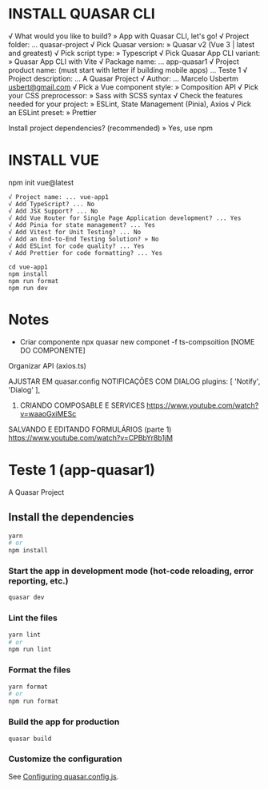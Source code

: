 # INSTALL QUASAR CLI

√ What would you like to build? » App with Quasar CLI, let's go!
√ Project folder: ... quasar-project
√ Pick Quasar version: » Quasar v2 (Vue 3 | latest and greatest)
√ Pick script type: » Typescript
√ Pick Quasar App CLI variant: » Quasar App CLI with Vite
√ Package name: ... app-quasar1
√ Project product name: (must start with letter if building mobile apps) ... Teste 1
√ Project description: ... A Quasar Project
√ Author: ... Marcelo Usbertm <usbert@gmail.com>
√ Pick a Vue component style: » Composition API
√ Pick your CSS preprocessor: » Sass with SCSS syntax
√ Check the features needed for your project: » ESLint, State Management (Pinia), Axios
√ Pick an ESLint preset: » Prettier

Install project dependencies? (recommended) » Yes, use npm

# INSTALL VUE

npm init vue@latest

    √ Project name: ... vue-app1
    √ Add TypeScript? ... No
    √ Add JSX Support? ... No
    √ Add Vue Router for Single Page Application development? ... Yes
    √ Add Pinia for state management? ... Yes
    √ Add Vitest for Unit Testing? ... No
    √ Add an End-to-End Testing Solution? » No
    √ Add ESLint for code quality? ... Yes
    √ Add Prettier for code formatting? ... Yes

    cd vue-app1
    npm install
    npm run format
    npm run dev

# Notes

- Criar componente
  npx quasar new componet -f ts-compsoition [NOME DO COMPONENTE]

Organizar API (axios.ts)



AJUSTAR EM quasar.config
NOTIFICAÇÕES COM DIALOG
    plugins: [
      'Notify',
      'Dialog'
    ],


1) CRIANDO COMPOSABLE E SERVICES
https://www.youtube.com/watch?v=waaoGxiMESc

SALVANDO E EDITANDO FORMULÁRIOS (parte 1)
https://www.youtube.com/watch?v=CPBbYr8b1jM


# Teste 1 (app-quasar1)

A Quasar Project

## Install the dependencies

```bash
yarn
# or
npm install
```

### Start the app in development mode (hot-code reloading, error reporting, etc.)

```bash
quasar dev
```

### Lint the files

```bash
yarn lint
# or
npm run lint
```

### Format the files

```bash
yarn format
# or
npm run format
```

### Build the app for production

```bash
quasar build
```

### Customize the configuration

See [Configuring quasar.config.js](https://v2.quasar.dev/quasar-cli-vite/quasar-config-js).
